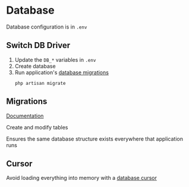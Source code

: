 # Database

Database configuration is in `.env`

## Switch DB Driver

1. Update the `DB_*` variables in `.env`
2. Create database
3. Run application's [database migrations](https://laravel.com/docs/11.x/migrations)
    ```console
    php artisan migrate
    ```

## Migrations

[Documentation](https://laravel.com/docs/11.x/migrations)

Create and modify tables

Ensures the same database structure exists everywhere that application runs

## Cursor

Avoid loading everything into memory with a [database cursor](https://laravel.com/docs/eloquent#cursors)
